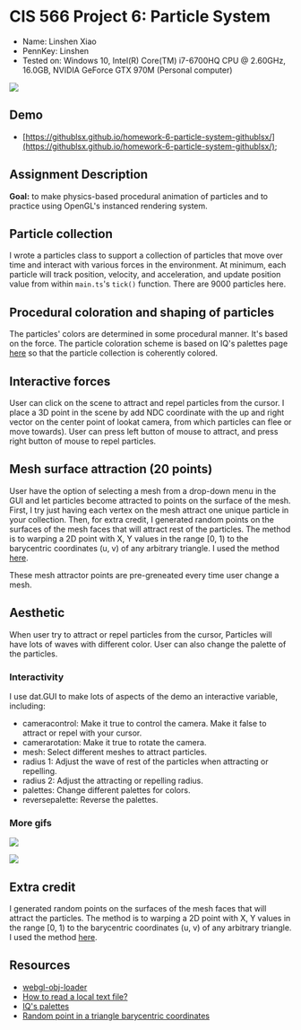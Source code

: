 # CIS 566 Project 6: Particle System

* Name: Linshen Xiao
* PennKey: Linshen
* Tested on: Windows 10, Intel(R) Core(TM) i7-6700HQ CPU @ 2.60GHz, 16.0GB, NVIDIA GeForce GTX 970M (Personal computer)

![](img/cover.gif)

## Demo

- [https://githublsx.github.io/homework-6-particle-system-githublsx/](https://githublsx.github.io/homework-6-particle-system-githublsx/);

## Assignment Description

**Goal:** to make physics-based procedural animation of particles and to practice using OpenGL's instanced rendering system.

## Particle collection
I wrote a particles class to support a collection of particles that move over time and interact with various forces in the environment. At minimum, each particle will track position, velocity, and acceleration, and update position value from within `main.ts`'s `tick()` function. There are 9000 particles here.

## Procedural coloration and shaping of particles
The particles' colors are determined in some procedural manner. It's based on the force. The particle coloration scheme is based on IQ's palettes page [here](http://iquilezles.org/www/articles/palettes/palettes.htm) so that the particle collection is coherently colored.

## Interactive forces
User can click on the scene to attract and repel particles from the cursor. I place a 3D point in the scene by add NDC coordinate with the up and right vector on the center point of lookat camera, from which particles can flee or move towards). User can press left button of mouse to attract, and press right button of mouse to repel particles.

## Mesh surface attraction (20 points)
User have the option of selecting a mesh from a drop-down menu in the GUI and let particles become attracted to points on the surface of the mesh. First, I try just having each vertex on the mesh attract one unique particle in your collection. Then, for extra credit, I generated random points on the surfaces of the mesh faces that will attract rest of the particles. The method is to warping a 2D point with X, Y values in the range [0, 1) to the barycentric coordinates (u, v) of any arbitrary triangle. I used the method [here](https://adamswaab.wordpress.com/2009/12/11/random-point-in-a-triangle-barycentric-coordinates/).

These mesh attractor points are pre-greneated every time user change a mesh.

## Aesthetic
When user try to attract or repel particles from the cursor, Particles will have lots of waves with different color. User can also change the palette of the particles.

### Interactivity

I use dat.GUI to make lots of aspects of the demo an interactive variable, including:

* cameracontrol: Make it true to control the camera. Make it false to attract or repel with your cursor.
* camerarotation: Make it true to rotate the camera.
* mesh: Select different meshes to attract particles.
* radius 1: Adjust the wave of rest of the particles when attracting or repelling.
* radius 2: Adjust the attracting or repelling radius.
* palettes: Change different palettes for colors.
* reversepalette: Reverse the palettes.

### More gifs

![](img/particle3.gif)

![](img/particle4.gif)

## Extra credit

I generated random points on the surfaces of the mesh faces that will attract the particles. The method is to warping a 2D point with X, Y values in the range [0, 1) to the barycentric coordinates (u, v) of any arbitrary triangle. I used the method [here](https://adamswaab.wordpress.com/2009/12/11/random-point-in-a-triangle-barycentric-coordinates/).

## Resources

- [webgl-obj-loader](https://www.npmjs.com/package/webgl-obj-loader)
- [How to read a local text file?](https://stackoverflow.com/questions/14446447/how-to-read-a-local-text-file)
- [IQ's palettes](http://iquilezles.org/www/articles/palettes/palettes.htm)
- [Random point in a triangle barycentric coordinates](https://adamswaab.wordpress.com/2009/12/11/random-point-in-a-triangle-barycentric-coordinates/)
